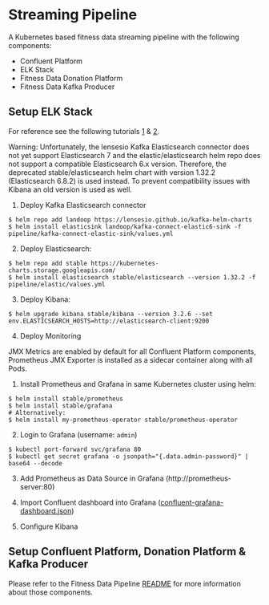 # Streaming Pipeline

A Kubernetes based fitness data streaming pipeline with the following components:
* Confluent Platform
* ELK Stack
* Fitness Data Donation Platform
* Fitness Data Kafka Producer

## Setup ELK Stack

For reference see the following tutorials [1](https://www.linode.com/docs/kubernetes/how-to-deploy-the-elastic-stack-on-kubernetes/
) & [2](https://logz.io/blog/deploying-the-elk-stack-on-kubernetes-with-helm/).

Warning: Unfortunately, the lensesio Kafka Elasticsearch connector does not yet support Elasticsearch 7 and the elastic/elasticsearch helm repo does not support a compatible Elasticsearch 6.x version. Therefore, the deprecated stable/elasticsearch helm chart with version 1.32.2 (Elasticsearch 6.8.2) is used instead. To prevent compatibility issues with Kibana an old version is used as well.

1. Deploy Kafka Elasticsearch connector
```
$ helm repo add landoop https://lensesio.github.io/kafka-helm-charts
$ helm install elasticsink landoop/kafka-connect-elastic6-sink -f pipeline/kafka-connect-elastic-sink/values.yml
```

2. Deploy Elasticsearch:
```
$ helm repo add stable https://kubernetes-charts.storage.googleapis.com/
$ helm install elasticsearch stable/elasticsearch --version 1.32.2 -f pipeline/elastic/values.yml
```

3. Deploy Kibana:
```
$ helm upgrade kibana stable/kibana --version 3.2.6 --set env.ELASTICSEARCH_HOSTS=http://elasticsearch-client:9200
```

4. Deploy Monitoring

JMX Metrics are enabled by default for all Confluent Platform components, Prometheus JMX Exporter is installed as a sidecar container along with all Pods.

 1. Install Prometheus and Grafana in same Kubernetes cluster using helm:
 ```
 $ helm install stable/prometheus
 $ helm install stable/grafana
 # Alternatively:
 $ helm install my-prometheus-operator stable/prometheus-operator
 ```

 2. Login to Grafana (username: `admin`)
 ```
 $ kubectl port-forward svc/grafana 80
 $ kubectl get secret grafana -o jsonpath="{.data.admin-password}" | base64 --decode
 ```

 3. Add Prometheus as Data Source in Grafana (http://prometheus-server:80)

 4. Import Confluent dashboard into Grafana ([confluent-grafana-dashboard.json](monitoring/confluent-grafana-dashboard.json))

5. Configure Kibana

## Setup Confluent Platform, Donation Platform & Kafka Producer

Please refer to the Fitness Data Pipeline [README](../README.md) for more information about those components.